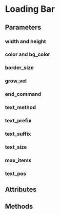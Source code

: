 # Loading Bar

## Parameters

### width and height
### color and bg_color
### border_size
### grow_vel
### end_command
### text_method
### text_prefix
### text_suffix
### text_size
### max_items
### text_pos

## Attributes
## Methods
